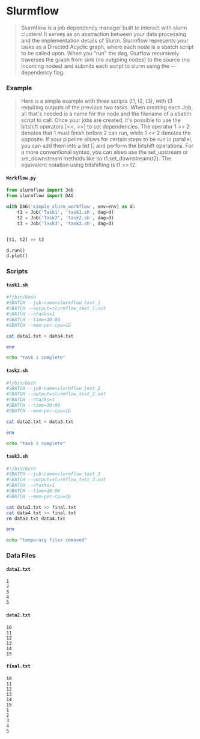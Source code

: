 # Slurmflow

  > Slurmflow is a job dependency manager built to interact with slurm clusters! It serves as an abstraction between your data processing and the implementation details of Slurm. Slurmflow represents your tasks as a Directed Acyclic graph, where each node is a sbatch script to be called upon. When you "run" the dag, Slurflow recursively traverses the graph from sink (no outgoing nodes) to the source (no incoming nodes) and submits each script to slurm using the --dependency flag.
  
### Example
  > Here is a simple example with three scripts (t1, t2, t3), with t3 requiring outputs of the previous two tasks. When creating each Job, all that's needed is a name for the node and the filename of a sbatch script to call. Once your jobs are created, it's possible to use the bitshift operators [<<, >>] to set dependencies. The operator 1 >> 2 denotes that 1 must finish before 2 can run, while 1 << 2 denotes the opposite. If your pipeline allows for certain steps to be run in parallel, you can add them into a list [] and perform the bitshift operations. For a more conventional syntax, you can alseo use the set_upstream or set_downstream methods like so t1.set_downstream(t2). The equivalent notation using bitshifting is t1 >> t2. 
  
#### `Workflow.py`
```python 
from slurmflow import Job
from slurmflow import DAG

with DAG('simple_slurm_workflow', env=env) as d:
    t1 = Job('Task1', 'task1.sh', dag=d)
    t2 = Job('Task2', 'task2.sh', dag=d)
    t3 = Job('Task3', 'task3.sh', dag=d)


[t1, t2] >> t3

d.run()
d.plot()
```
### Scripts
#### `task1.sh`
```bash
#!/bin/bash
#SBATCH --job-name=slurmflow_test_1
#SBATCH --output=slurmflow_test_1.out
#SBATCH --ntasks=1
#SBATCH --time=10:00
#SBATCH --mem-per-cpu=1G

cat data1.txt > data4.txt

env

echo "task 1 complete"
```
#### `task2.sh`
```bash
#!/bin/bash
#SBATCH --job-name=slurmflow_test_2
#SBATCH --output=slurmflow_test_2.out
#SBATCH --ntasks=1
#SBATCH --time=10:00
#SBATCH --mem-per-cpu=1G

cat data2.txt > data3.txt

env

echo "task 2 complete"
```

#### `task3.sh`
```bash
#!/bin/bash
#SBATCH --job-name=slurmflow_test_3
#SBATCH --output=slurmflow_test_3.out
#SBATCH --ntasks=1
#SBATCH --time=10:00
#SBATCH --mem-per-cpu=1G

cat data3.txt >> final.txt
cat data4.txt >> final.txt
rm data3.txt data4.txt

env

echo "temporary files removed"
```

### Data Files
#### `data1.txt`
```
1
2
3
4
5
```

#### `data2.txt`
```
10
11
12
13
14
15
```
#### `final.txt`
```
10
11
12
13
14
15
1
2
3
4
5
```

